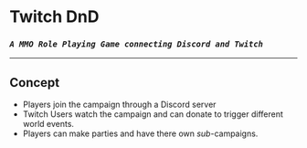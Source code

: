 # Twitch DnD
### _`A MMO Role Playing Game connecting Discord and Twitch`_
---
## Concept
* Players join the campaign through a Discord server
* Twitch Users watch the campaign and can donate to trigger different world events.
* Players can make parties and have there own _sub_-campaigns.
